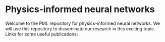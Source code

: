 # Physics-informed neural networks
Welcome to the PML repository for physics-informed neural networks. We will use this repository to disseminate our research in this exciting topic. Links for some useful publications:

